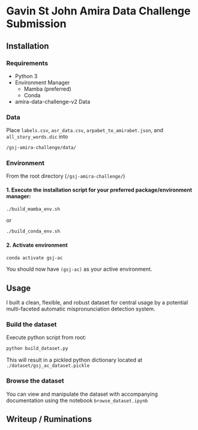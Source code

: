 # Gavin St John Amira Data Challenge Submission
## Installation

### Requirements

- Python 3
- Environment Manager
  - Mamba (preferred)
  - Conda
- amira-data-challenge-v2 Data

### Data
Place ```labels.csv```, ```asr_data.csv```, ```arpabet_to_amirabet.json```, and ```all_story_words.dic``` into 
```bash
/gsj-amira-challenge/data/
```


### Environment

From the root directory (```/gsj-amira-challenge/```) 

#### 1.  Execute the installation script for your preferred package/environment manager:
```bash
./build_mamba_env.sh
```
or
```bash
./build_conda_env.sh
```

 #### 2. Activate environment
```bash
conda activate gsj-ac
```

You should now have ```(gsj-ac)``` as your active environment. 

## Usage
I built a clean, flexible, and robust dataset for central usage by a potential multi-faceted automatic mispronunciation detection system. 
### Build the dataset
Execute python script from root:
```bash
python build_dataset.py
```
This will result in a pickled python dictionary located at ```./dataset/gsj_ac_dataset.pickle```

### Browse the dataset
You can view and manipulate the dataset with accompanying documentation using the notebook ```browse_dataset.ipynb```

## Writeup / Ruminations

